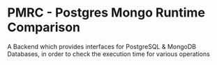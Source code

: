 # PMRC - Postgres Mongo Runtime Comparison
A Backend which provides interfaces for PostgreSQL &amp; MongoDB Databases, in order to check the execution time for various operations
